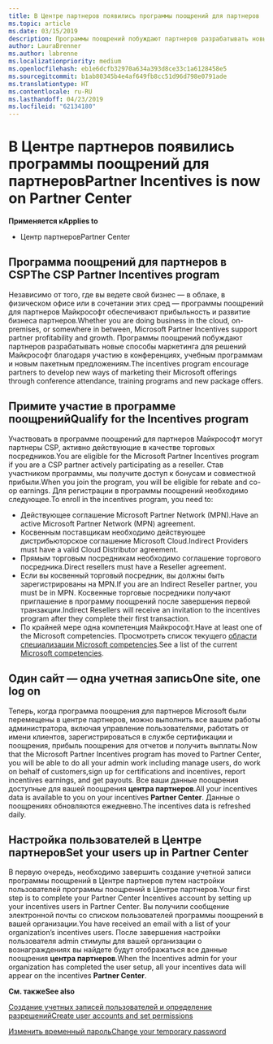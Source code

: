 ```yaml
---
title: В Центре партнеров появились программы поощрений для партнеров | Центр партнеров
ms.topic: article
ms.date: 03/15/2019
description: Программы поощрений побуждают партнеров разрабатывать новые методы маркетинга, предлагать обучение и многое другое
author: LauraBrenner
ms.author: labrenne
ms.localizationpriority: medium
ms.openlocfilehash: eb1e6dcfb32970a634a393d8ce33c1a6128458e5
ms.sourcegitcommit: b1ab80345b4e4af649fb8cc51d96d798e0791ade
ms.translationtype: HT
ms.contentlocale: ru-RU
ms.lasthandoff: 04/23/2019
ms.locfileid: "62134180"
---
```

# <a name="partner-incentives-is-now-on-partner-center"></a><span data-ttu-id="39aa8-103">В Центре партнеров появились программы поощрений для партнеров</span><span class="sxs-lookup"><span data-stu-id="39aa8-103">Partner Incentives is now on Partner Center</span></span> 

<span data-ttu-id="39aa8-104">**Применяется к**</span><span class="sxs-lookup"><span data-stu-id="39aa8-104">**Applies to**</span></span>

-  <span data-ttu-id="39aa8-105">Центр партнеров</span><span class="sxs-lookup"><span data-stu-id="39aa8-105">Partner Center</span></span>

## <a name="the-csp-partner-incentives-program"></a><span data-ttu-id="39aa8-106">Программа поощрений для партнеров в CSP</span><span class="sxs-lookup"><span data-stu-id="39aa8-106">The CSP Partner Incentives program</span></span>

<span data-ttu-id="39aa8-107">Независимо от того, где вы ведете свой бизнес — в облаке, в физическом офисе или в сочетании этих сред — программы поощрений для партнеров Майкрософт обеспечивают прибыльность и развитие бизнеса партнеров.</span><span class="sxs-lookup"><span data-stu-id="39aa8-107">Whether you are doing business in the cloud, on-premises, or somewhere in between, Microsoft Partner Incentives support partner profitability and growth.</span></span> <span data-ttu-id="39aa8-108">Программы поощрений побуждают партнеров разрабатывать новые способы маркетинга для решений Майкрософт благодаря участию в конференциях, учебным программам и новым пакетным предложениям.</span><span class="sxs-lookup"><span data-stu-id="39aa8-108">The incentives program encourage partners to develop new ways of marketing their Microsoft offerings through conference attendance, training programs and new package offers.</span></span> 

## <a name="qualify-for-the-incentives-program"></a><span data-ttu-id="39aa8-109">Примите участие в программе поощрений</span><span class="sxs-lookup"><span data-stu-id="39aa8-109">Qualify for the Incentives program</span></span>

<span data-ttu-id="39aa8-110">Участвовать в программе поощрений для партнеров Майкрософт могут партнеры CSP, активно действующие в качестве торговых посредников.</span><span class="sxs-lookup"><span data-stu-id="39aa8-110">You are eligible for the Microsoft Partner Incentives program if you are a CSP partner actively participating as a reseller.</span></span>
<span data-ttu-id="39aa8-111">Став участником программы, мы получите доступ к бонусам и совместной прибыли.</span><span class="sxs-lookup"><span data-stu-id="39aa8-111">When you join the program, you will be eligible for rebate and co-op earnings.</span></span> <span data-ttu-id="39aa8-112">Для регистрации в программы поощрений необходимо следующее.</span><span class="sxs-lookup"><span data-stu-id="39aa8-112">To enroll in the incentives program, you need to:</span></span> 
- <span data-ttu-id="39aa8-113">Действующее соглашение Microsoft Partner Network (MPN).</span><span class="sxs-lookup"><span data-stu-id="39aa8-113">Have an active Microsoft Partner Network (MPN) agreement.</span></span>  
- <span data-ttu-id="39aa8-114">Косвенным поставщикам необходимо действующее дистрибьюторское соглашение Microsoft Cloud.</span><span class="sxs-lookup"><span data-stu-id="39aa8-114">Indirect Providers must have a valid Cloud Distributor agreement.</span></span>
- <span data-ttu-id="39aa8-115">Прямым торговым посредникам необходимо соглашение торгового посредника.</span><span class="sxs-lookup"><span data-stu-id="39aa8-115">Direct resellers must have a Reseller agreement.</span></span>
- <span data-ttu-id="39aa8-116">Если вы косвенный торговый посредник, вы должны быть зарегистрированы на MPN.</span><span class="sxs-lookup"><span data-stu-id="39aa8-116">If you are an Indirect Reseller partner, you must be in MPN.</span></span> <span data-ttu-id="39aa8-117">Косвенные торговые посредники получают приглашение в программу поощрений после завершения первой транзакции.</span><span class="sxs-lookup"><span data-stu-id="39aa8-117">Indirect Resellers will receive an invitation to the incentives program after they complete their first transaction.</span></span> 
- <span data-ttu-id="39aa8-118">По крайней мере одна компетенция Майкрософт.</span><span class="sxs-lookup"><span data-stu-id="39aa8-118">Have at least one of the Microsoft competencies.</span></span> <span data-ttu-id="39aa8-119">Просмотреть список текущего [области специализации Microsoft competencies](competencies.md).</span><span class="sxs-lookup"><span data-stu-id="39aa8-119">See a list of the current [Microsoft competencies](competencies.md).</span></span>

## <a name="one-site-one-log-on"></a><span data-ttu-id="39aa8-120">Один сайт — одна учетная запись</span><span class="sxs-lookup"><span data-stu-id="39aa8-120">One site, one log on</span></span>

<span data-ttu-id="39aa8-121">Теперь, когда программа поощрения для партнеров Microsoft были перемещены в центре партнеров, можно выполнить все вашем работы администратора, включая управление пользователями, работать от имени клиентов, зарегистрироваться в службе сертификации и поощрения, прибыль поощрения для отчетов и получить выплаты.</span><span class="sxs-lookup"><span data-stu-id="39aa8-121">Now that the Microsoft Partner Incentives program has moved to Partner Center, you will be able to do all your admin work including manage users, do work on behalf of customers,sign up for certifications and incentives, report incentives earnings, and get payouts.</span></span> <span data-ttu-id="39aa8-122">Все ваши данные поощрения доступные для вашей поощрения **центра партнеров**.</span><span class="sxs-lookup"><span data-stu-id="39aa8-122">All your incentives data is available to you on your incentives **Partner Center**.</span></span> <span data-ttu-id="39aa8-123">Данные о поощрениях обновляются ежедневно.</span><span class="sxs-lookup"><span data-stu-id="39aa8-123">The incentives data is refreshed daily.</span></span>
 
## <a name="set-your-users-up-in-partner-center"></a><span data-ttu-id="39aa8-124">Настройка пользователей в Центре партнеров</span><span class="sxs-lookup"><span data-stu-id="39aa8-124">Set your users up in Partner Center</span></span>
 
<span data-ttu-id="39aa8-125">В первую очередь, необходимо завершить создание учетной записи программы поощрений в Центре партнеров путем настройки пользователей программы поощрений в Центре партнеров.</span><span class="sxs-lookup"><span data-stu-id="39aa8-125">Your first step is to complete your Partner Center Incentives account by setting up your incentives users in Partner Center.</span></span> <span data-ttu-id="39aa8-126">Вы получили сообщение электронной почты со списком пользователей программы поощрений в вашей организации.</span><span class="sxs-lookup"><span data-stu-id="39aa8-126">You have received an email with a list of your organization’s incentives users.</span></span> <span data-ttu-id="39aa8-127">После завершения настройки пользователя admin стимулы для вашей организации о вознаграждениях вы найдете будут отображаться все данные поощрения **центра партнеров**.</span><span class="sxs-lookup"><span data-stu-id="39aa8-127">When the Incentives admin for your organization has completed the user setup, all your incentives data will appear on the incentives **Partner Center**.</span></span>

<span data-ttu-id="39aa8-128">**См. также**</span><span class="sxs-lookup"><span data-stu-id="39aa8-128">**See also**</span></span>

[<span data-ttu-id="39aa8-129">Создание учетных записей пользователей и определение разрешений</span><span class="sxs-lookup"><span data-stu-id="39aa8-129">Create user accounts and set permissions</span></span>](create-user-accounts-and-set-permissions.md)

[<span data-ttu-id="39aa8-130">Изменить временный пароль</span><span class="sxs-lookup"><span data-stu-id="39aa8-130">Change your temporary password</span></span>](change-your-temporary-password.md)

